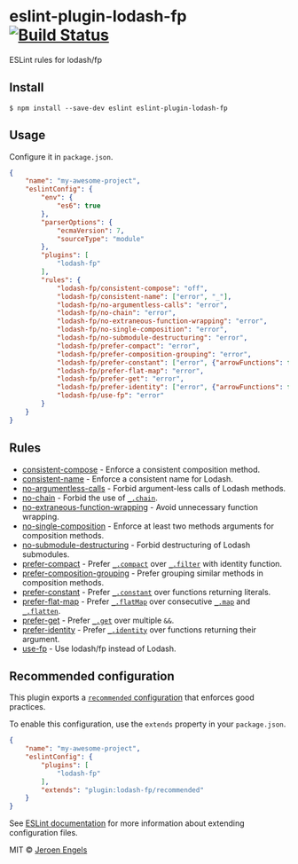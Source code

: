 # eslint-plugin-lodash-fp [![Build Status](https://travis-ci.org/jfmengels/eslint-plugin-lodash-fp.svg?branch=master)](https://travis-ci.org/jfmengels/eslint-plugin-lodash-fp)

ESLint rules for lodash/fp


## Install

```
$ npm install --save-dev eslint eslint-plugin-lodash-fp
```

## Usage

Configure it in `package.json`.

```json
{
	"name": "my-awesome-project",
	"eslintConfig": {
		"env": {
			"es6": true
		},
		"parserOptions": {
			"ecmaVersion": 7,
			"sourceType": "module"
		},
		"plugins": [
			"lodash-fp"
		],
		"rules": {
			"lodash-fp/consistent-compose": "off",
			"lodash-fp/consistent-name": ["error", "_"],
			"lodash-fp/no-argumentless-calls": "error",
			"lodash-fp/no-chain": "error",
			"lodash-fp/no-extraneous-function-wrapping": "error",
			"lodash-fp/no-single-composition": "error",
			"lodash-fp/no-submodule-destructuring": "error",
			"lodash-fp/prefer-compact": "error",
			"lodash-fp/prefer-composition-grouping": "error",
			"lodash-fp/prefer-constant": ["error", {"arrowFunctions": false}],
			"lodash-fp/prefer-flat-map": "error",
			"lodash-fp/prefer-get": "error",
			"lodash-fp/prefer-identity": ["error", {"arrowFunctions": false}],
			"lodash-fp/use-fp": "error"
		}
	}
}
```


## Rules

- [consistent-compose](docs/rules/consistent-compose.md) - Enforce a consistent composition method.
- [consistent-name](docs/rules/consistent-name.md) - Enforce a consistent name for Lodash.
- [no-argumentless-calls](docs/rules/no-argumentless-calls.md) - Forbid argument-less calls of Lodash methods.
- [no-chain](docs/rules/no-chain.md) - Forbid the use of [`_.chain`].
- [no-extraneous-function-wrapping](docs/rules/no-extraneous-function-wrapping.md) - Avoid unnecessary function wrapping.
- [no-single-composition](docs/rules/no-single-composition.md) - Enforce at least two methods arguments for composition methods.
- [no-submodule-destructuring](docs/rules/no-submodule-destructuring.md) - Forbid destructuring of Lodash submodules.
- [prefer-compact](docs/rules/prefer-compact.md) - Prefer [`_.compact`] over [`_.filter`] with identity function.
- [prefer-composition-grouping](docs/rules/prefer-composition-grouping.md) - Prefer grouping similar methods in composition methods.
- [prefer-constant](docs/rules/prefer-constant.md) - Prefer [`_.constant`] over functions returning literals.
- [prefer-flat-map](docs/rules/prefer-flat-map.md) - Prefer [`_.flatMap`] over consecutive [`_.map`] and [`_.flatten`].
- [prefer-get](docs/rules/prefer-get.md) - Prefer [`_.get`] over multiple `&&`.
- [prefer-identity](docs/rules/prefer-identity.md) - Prefer [`_.identity`] over functions returning their argument.
- [use-fp](docs/rules/use-fp.md) - Use lodash/fp instead of Lodash.

## Recommended configuration

This plugin exports a [`recommended` configuration](index.js) that enforces good practices.

To enable this configuration, use the `extends` property in your `package.json`.

```json
{
	"name": "my-awesome-project",
	"eslintConfig": {
		"plugins": [
			"lodash-fp"
		],
		"extends": "plugin:lodash-fp/recommended"
	}
}
```

See [ESLint documentation](http://eslint.org/docs/user-guide/configuring#extending-configuration-files) for more information about extending configuration files.

MIT © [Jeroen Engels](https://github.com/jfmengels)

[`_.chain`]: (https://lodash.com/docs#chain)
[`_.compact`]: (https://lodash.com/docs#compact)
[`_.constant`]: (https://lodash.com/docs#constant)
[`_.filter`]: (https://lodash.com/docs#filter)
[`_.flatMap`]: (https://lodash.com/docs#flatMap)
[`_.flatten`]: (https://lodash.com/docs#flatten)
[`_.get`]: (https://lodash.com/docs#get)
[`_.identity`]: (https://lodash.com/docs#identity)
[`_.map`]: (https://lodash.com/docs#map)
